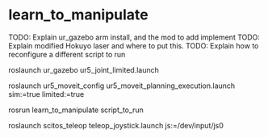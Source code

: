 # learn_to_manipulate

TODO: Explain ur_gazebo arm install, and the mod to add implement
TODO: Explain modified Hokuyo laser and where to put this.
TODO: Explain how to reconfigure a different script to run

roslaunch ur_gazebo ur5_joint_limited.launch  

roslaunch ur5_moveit_config ur5_moveit_planning_execution.launch sim:=true limited:=true 

rosrun learn_to_manipulate script_to_run 

roslaunch scitos_teleop teleop_joystick.launch js:=/dev/input/js0 
